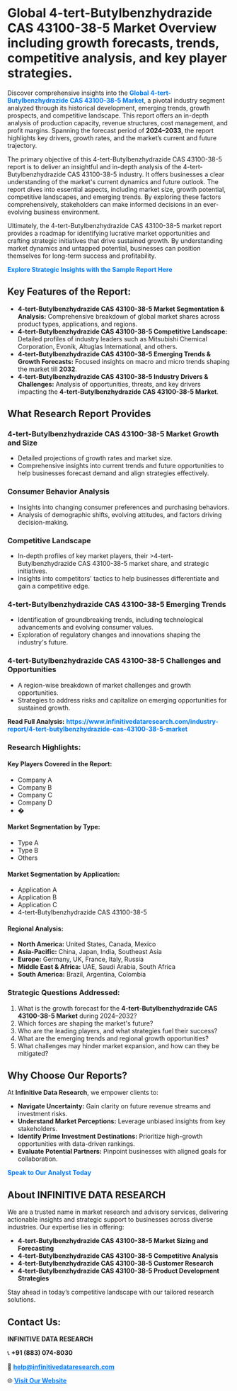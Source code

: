 <h1>Global 4-tert-Butylbenzhydrazide CAS 43100-38-5 Market Overview including growth forecasts, trends, competitive analysis, and key player strategies.</h1>
<p>
Discover comprehensive insights into the 
<a href="https://www.infinitivedataresearch.com/industry-report/4-tert-butylbenzhydrazide-cas-43100-38-5-market" rel="dofollow" style="color: #007BFF; text-decoration: none;"><strong>Global 4-tert-Butylbenzhydrazide CAS 43100-38-5 Market</strong></a>, a pivotal industry segment analyzed through its historical development, emerging trends, growth prospects, and competitive landscape. This report offers an in-depth analysis of production capacity, revenue structures, cost management, and profit margins. Spanning the forecast period of <strong>2024–2033</strong>, the report highlights key drivers, growth rates, and the market’s current and future trajectory.
</p>
<p>
The primary objective of this 4-tert-Butylbenzhydrazide CAS 43100-38-5 report is to deliver an insightful and in-depth analysis of the 4-tert-Butylbenzhydrazide CAS 43100-38-5 industry. It offers businesses a clear understanding of the market's current dynamics and future outlook. The report dives into essential aspects, including market size, growth potential, competitive landscapes, and emerging trends. By exploring these factors comprehensively, stakeholders can make informed decisions in an ever-evolving business environment.
</p>
<p>
Ultimately, the 4-tert-Butylbenzhydrazide CAS 43100-38-5 market report provides a roadmap for identifying lucrative market opportunities and crafting strategic initiatives that drive sustained growth. By understanding market dynamics and untapped potential, businesses can position themselves for long-term success and profitability.
</p>
<p>
<a href="https://www.infinitivedataresearch.com/request-sample/reportId=110840" style="color: #007BFF; text-decoration: none;"><strong>Explore Strategic Insights with the Sample Report Here</strong></a>
</p>

<h2>Key Features of the Report:</h2>
<ul>
<li><strong>4-tert-Butylbenzhydrazide CAS 43100-38-5 Market Segmentation & Analysis:</strong> Comprehensive breakdown of global market shares across product types, applications, and regions.</li>
<li><strong>4-tert-Butylbenzhydrazide CAS 43100-38-5 Competitive Landscape:</strong> Detailed profiles of industry leaders such as Mitsubishi Chemical Corporation, Evonik, Altuglas International, and others.</li>
<li><strong>4-tert-Butylbenzhydrazide CAS 43100-38-5 Emerging Trends & Growth Forecasts:</strong> Focused insights on macro and micro trends shaping the market till <strong>2032</strong>.</li>
<li><strong>4-tert-Butylbenzhydrazide CAS 43100-38-5 Industry Drivers & Challenges:</strong> Analysis of opportunities, threats, and key drivers impacting the <strong>4-tert-Butylbenzhydrazide CAS 43100-38-5 Market</strong>.</li>
</ul>

<h2>What Research Report Provides</h2>
<h3>4-tert-Butylbenzhydrazide CAS 43100-38-5 Market Growth and Size</h3>
<ul>
<li>Detailed projections of growth rates and market size.</li>
<li>Comprehensive insights into current trends and future opportunities to help businesses forecast demand and align strategies effectively.</li>
</ul>

<h3>Consumer Behavior Analysis</h3>
<ul>
<li>Insights into changing consumer preferences and purchasing behaviors.</li>
<li>Analysis of demographic shifts, evolving attitudes, and factors driving decision-making.</li>
</ul>

<h3>Competitive Landscape</h3>
<ul>
<li>In-depth profiles of key market players, their >4-tert-Butylbenzhydrazide CAS 43100-38-5 market share, and strategic initiatives.</li>
<li>Insights into competitors' tactics to help businesses differentiate and gain a competitive edge.</li>
</ul>

<h3>4-tert-Butylbenzhydrazide CAS 43100-38-5 Emerging Trends</h3>
<ul>
<li>Identification of groundbreaking trends, including technological advancements and evolving consumer values.</li>
<li>Exploration of regulatory changes and innovations shaping the industry's future.</li>
</ul>

<h3>4-tert-Butylbenzhydrazide CAS 43100-38-5 Challenges and Opportunities</h3>
<ul>
<li>A region-wise breakdown of market challenges and growth opportunities.</li>
<li>Strategies to address risks and capitalize on emerging opportunities for sustained growth.</li>
</ul>
<p><strong>Read Full Analysis:</strong> <a href="https://www.infinitivedataresearch.com/industry-report/4-tert-butylbenzhydrazide-cas-43100-38-5-market" rel="dofollow" style="color: #007BFF; text-decoration: none;"><strong>https://www.infinitivedataresearch.com/industry-report/4-tert-butylbenzhydrazide-cas-43100-38-5-market</strong></a></p>
<h3>Research Highlights:</h3>
<h4>Key Players Covered in the Report:</h4>
<ul><li>Company A</li><li>Company B</li><li>Company C</li><li>Company D</li><li>�</li></ul>
<h4>Market Segmentation by Type:</h4>
<ul><li>Type A</li><li>Type B</li><li>Others</li></ul>
<h4>Market Segmentation by Application:</h4>
<ul><li>Application A</li><li>Application B</li><li>Application C</li><li>4-tert-Butylbenzhydrazide CAS 43100-38-5</li></ul>

<h4>Regional Analysis:</h4>
<ul>
<li><strong>North America:</strong> United States, Canada, Mexico</li>
<li><strong>Asia-Pacific:</strong> China, Japan, India, Southeast Asia</li>
<li><strong>Europe:</strong> Germany, UK, France, Italy, Russia</li>
<li><strong>Middle East & Africa:</strong> UAE, Saudi Arabia, South Africa</li>
<li><strong>South America:</strong> Brazil, Argentina, Colombia</li>
</ul>

<h3>Strategic Questions Addressed:</h3>
<ol>
<li>What is the growth forecast for the <strong>4-tert-Butylbenzhydrazide CAS 43100-38-5 Market</strong> during 2024–2032?</li>
<li>Which forces are shaping the market's future?</li>
<li>Who are the leading players, and what strategies fuel their success?</li>
<li>What are the emerging trends and regional growth opportunities?</li>
<li>What challenges may hinder market expansion, and how can they be mitigated?</li>
</ol>

<h2>Why Choose Our Reports?</h2>
<p>At <strong>Infinitive Data Research</strong>, we empower clients to:</p>
<ul>
<li><strong>Navigate Uncertainty:</strong> Gain clarity on future revenue streams and investment risks.</li>
<li><strong>Understand Market Perceptions:</strong> Leverage unbiased insights from key stakeholders.</li>
<li><strong>Identify Prime Investment Destinations:</strong> Prioritize high-growth opportunities with data-driven rankings.</li>
<li><strong>Evaluate Potential Partners:</strong> Pinpoint businesses with aligned goals for collaboration.</li>
</ul>
<p><a href="https://www.infinitivedataresearch.com/industry-report/4-tert-butylbenzhydrazide-cas-43100-38-5-market" rel="dofollow" style="color: #007BFF; text-decoration: none;"><strong>Speak to Our Analyst Today</strong></a></p>

<h2>About INFINITIVE DATA RESEARCH</h2>
<p>We are a trusted name in market research and advisory services, delivering actionable insights and strategic support to businesses across diverse industries. Our expertise lies in offering:</p>
<ul>
<li><strong>4-tert-Butylbenzhydrazide CAS 43100-38-5 Market Sizing and Forecasting</strong></li>
<li><strong>4-tert-Butylbenzhydrazide CAS 43100-38-5 Competitive Analysis</strong></li>
<li><strong>4-tert-Butylbenzhydrazide CAS 43100-38-5 Customer Research</strong></li>
<li><strong>4-tert-Butylbenzhydrazide CAS 43100-38-5 Product Development Strategies</strong></li>
</ul>
<p>Stay ahead in today’s competitive landscape with our tailored research solutions.</p>

<h2>Contact Us:</h2>
<p><strong>INFINITIVE DATA RESEARCH</strong></p>
<p>📞 <strong>+91 (883) 074-8030</strong></p>
<p>📧 <strong><a href="mailto:help@infinitivedataresearch.com" style="color: #007BFF;">help@infinitivedataresearch.com</a></strong></p>
<p>🌐 <strong><a href="https://www.infinitivedataresearch.com" rel="dofollow" style="color: #007BFF;">Visit Our Website</a></strong></p>